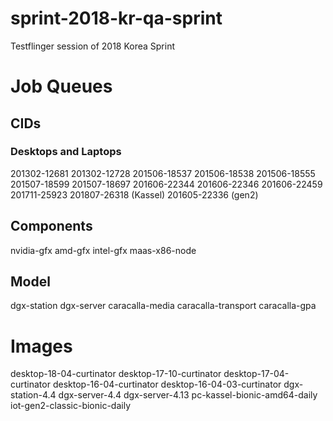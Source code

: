 # sprint-2018-kr-qa-sprint
Testflinger session of 2018 Korea Sprint

# Job Queues
## CIDs
### Desktops and Laptops
201302-12681
201302-12728
201506-18537
201506-18538
201506-18555
201507-18599
201507-18697
201606-22344
201606-22346
201606-22459
201711-25923
201807-26318 (Kassel)
201605-22336 (gen2)

## Components
nvidia-gfx
amd-gfx
intel-gfx
maas-x86-node

## Model
dgx-station
dgx-server
caracalla-media
caracalla-transport
caracalla-gpa

# Images
desktop-18-04-curtinator
desktop-17-10-curtinator
desktop-17-04-curtinator
desktop-16-04-curtinator
desktop-16-04-03-curtinator
dgx-station-4.4
dgx-server-4.4
dgx-server-4.13
pc-kassel-bionic-amd64-daily
iot-gen2-classic-bionic-daily
